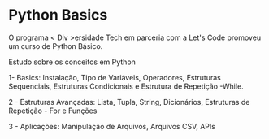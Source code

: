 # Python Basics

O programa < Div >ersidade Tech em parceria com a Let's Code promoveu um curso de Python Básico.

Estudo sobre os conceitos em Python

 1- Basics: Instalação, Tipo de Variáveis, Operadores, Estruturas Sequenciais, Estruturas Condicionais e Estrutura de Repetição -While.
 
 2 - Estruturas Avançadas: Lista, Tupla, String, Dicionários, Estruturas de Repetição - For e Funções
 
 3 - Aplicações: Manipulação de Arquivos, Arquivos CSV, APIs
 


